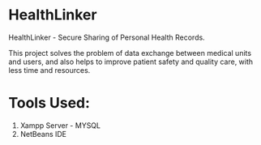 # HealthLinker
HealthLinker - Secure Sharing of Personal Health Records.

This project solves the problem of data exchange between medical units and users, and also helps to improve patient safety and quality care, with less time and resources.
# Tools Used:
1. Xampp Server - MYSQL
2. NetBeans IDE
